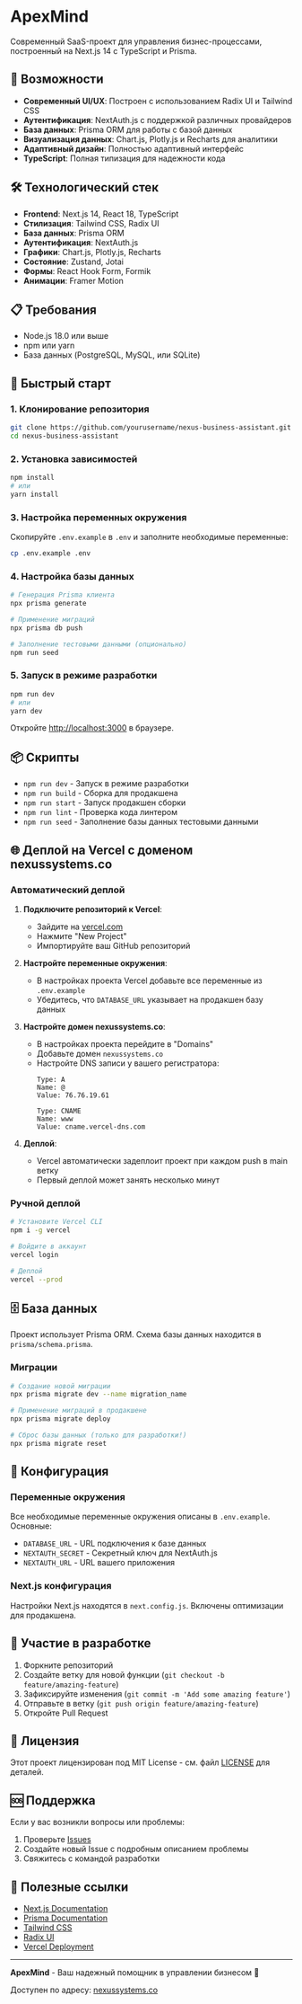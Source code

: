 
# ApexMind

Современный SaaS-проект для управления бизнес-процессами, построенный на Next.js 14 с TypeScript и Prisma.

## 🚀 Возможности

- **Современный UI/UX**: Построен с использованием Radix UI и Tailwind CSS
- **Аутентификация**: NextAuth.js с поддержкой различных провайдеров
- **База данных**: Prisma ORM для работы с базой данных
- **Визуализация данных**: Chart.js, Plotly.js и Recharts для аналитики
- **Адаптивный дизайн**: Полностью адаптивный интерфейс
- **TypeScript**: Полная типизация для надежности кода

## 🛠 Технологический стек

- **Frontend**: Next.js 14, React 18, TypeScript
- **Стилизация**: Tailwind CSS, Radix UI
- **База данных**: Prisma ORM
- **Аутентификация**: NextAuth.js
- **Графики**: Chart.js, Plotly.js, Recharts
- **Состояние**: Zustand, Jotai
- **Формы**: React Hook Form, Formik
- **Анимации**: Framer Motion

## 📋 Требования

- Node.js 18.0 или выше
- npm или yarn
- База данных (PostgreSQL, MySQL, или SQLite)

## 🚀 Быстрый старт

### 1. Клонирование репозитория

```bash
git clone https://github.com/yourusername/nexus-business-assistant.git
cd nexus-business-assistant
```

### 2. Установка зависимостей

```bash
npm install
# или
yarn install
```

### 3. Настройка переменных окружения

Скопируйте `.env.example` в `.env` и заполните необходимые переменные:

```bash
cp .env.example .env
```

### 4. Настройка базы данных

```bash
# Генерация Prisma клиента
npx prisma generate

# Применение миграций
npx prisma db push

# Заполнение тестовыми данными (опционально)
npm run seed
```

### 5. Запуск в режиме разработки

```bash
npm run dev
# или
yarn dev
```

Откройте [http://localhost:3000](http://localhost:3000) в браузере.

## 📦 Скрипты

- `npm run dev` - Запуск в режиме разработки
- `npm run build` - Сборка для продакшена
- `npm run start` - Запуск продакшен сборки
- `npm run lint` - Проверка кода линтером
- `npm run seed` - Заполнение базы данных тестовыми данными

## 🌐 Деплой на Vercel с доменом nexussystems.co

### Автоматический деплой

1. **Подключите репозиторий к Vercel**:
   - Зайдите на [vercel.com](https://vercel.com)
   - Нажмите "New Project"
   - Импортируйте ваш GitHub репозиторий

2. **Настройте переменные окружения**:
   - В настройках проекта Vercel добавьте все переменные из `.env.example`
   - Убедитесь, что `DATABASE_URL` указывает на продакшен базу данных

3. **Настройте домен nexussystems.co**:
   - В настройках проекта перейдите в "Domains"
   - Добавьте домен `nexussystems.co`
   - Настройте DNS записи у вашего регистратора:
     ```
     Type: A
     Name: @
     Value: 76.76.19.61
     
     Type: CNAME
     Name: www
     Value: cname.vercel-dns.com
     ```

4. **Деплой**:
   - Vercel автоматически задеплоит проект при каждом push в main ветку
   - Первый деплой может занять несколько минут

### Ручной деплой

```bash
# Установите Vercel CLI
npm i -g vercel

# Войдите в аккаунт
vercel login

# Деплой
vercel --prod
```

## 🗄 База данных

Проект использует Prisma ORM. Схема базы данных находится в `prisma/schema.prisma`.

### Миграции

```bash
# Создание новой миграции
npx prisma migrate dev --name migration_name

# Применение миграций в продакшене
npx prisma migrate deploy

# Сброс базы данных (только для разработки!)
npx prisma migrate reset
```

## 🔧 Конфигурация

### Переменные окружения

Все необходимые переменные окружения описаны в `.env.example`. Основные:

- `DATABASE_URL` - URL подключения к базе данных
- `NEXTAUTH_SECRET` - Секретный ключ для NextAuth.js
- `NEXTAUTH_URL` - URL вашего приложения

### Next.js конфигурация

Настройки Next.js находятся в `next.config.js`. Включены оптимизации для продакшена.

## 🤝 Участие в разработке

1. Форкните репозиторий
2. Создайте ветку для новой функции (`git checkout -b feature/amazing-feature`)
3. Зафиксируйте изменения (`git commit -m 'Add some amazing feature'`)
4. Отправьте в ветку (`git push origin feature/amazing-feature`)
5. Откройте Pull Request

## 📝 Лицензия

Этот проект лицензирован под MIT License - см. файл [LICENSE](LICENSE) для деталей.

## 🆘 Поддержка

Если у вас возникли вопросы или проблемы:

1. Проверьте [Issues](https://github.com/yourusername/nexus-business-assistant/issues)
2. Создайте новый Issue с подробным описанием проблемы
3. Свяжитесь с командой разработки

## 🔗 Полезные ссылки

- [Next.js Documentation](https://nextjs.org/docs)
- [Prisma Documentation](https://www.prisma.io/docs)
- [Tailwind CSS](https://tailwindcss.com/docs)
- [Radix UI](https://www.radix-ui.com/)
- [Vercel Deployment](https://vercel.com/docs)

---

**ApexMind** - Ваш надежный помощник в управлении бизнесом 🚀

Доступен по адресу: [nexussystems.co](https://nexussystems.co)
